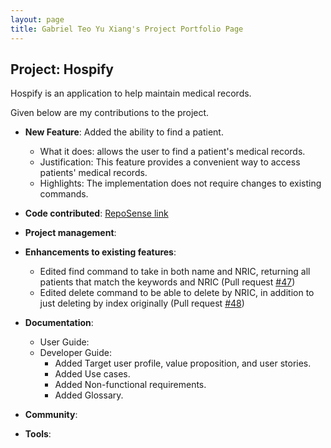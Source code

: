 ```yaml
---
layout: page
title: Gabriel Teo Yu Xiang's Project Portfolio Page
---
```


## Project: Hospify

Hospify is an application to help maintain medical records.

Given below are my contributions to the project.

* **New Feature**: Added the ability to find a patient.
  * What it does: allows the user to find a patient's medical records.
  * Justification: This feature provides a convenient way to access patients' medical records.
  * Highlights: The implementation does not require changes to existing commands.

* **Code contributed**: [RepoSense link]()

* **Project management**:

* **Enhancements to existing features**:
  * Edited find command to take in both name and NRIC, returning all patients that match the keywords and NRIC (Pull request [\#47]())
  * Edited delete command to be able to delete by NRIC, in addition to just deleting by index originally (Pull request [\#48]())

* **Documentation**:
  * User Guide:
  * Developer Guide:
    * Added Target user profile, value proposition, and user stories.
    * Added Use cases.
    * Added Non-functional requirements.
    * Added Glossary.

* **Community**:

* **Tools**:
